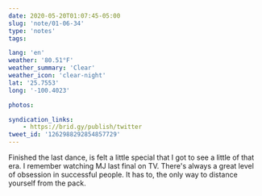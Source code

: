 ```yaml
---
date: 2020-05-20T01:07:45-05:00
slug: 'note/01-06-34'
type: 'notes'
tags:

lang: 'en'
weather: '80.51°F'
weather_summary: 'Clear'
weather_icon: 'clear-night'
lat: '25.7553'
long: '-100.4023'

photos:

syndication_links:
    - https://brid.gy/publish/twitter
tweet_id: '1262988292854857729'
---
```

Finished the last dance, is felt a little special that I got to see a little of that era. I remember watching MJ last final on TV. 
There's always a great level of obsession in successful people. It has to, the only way to distance yourself from the pack.